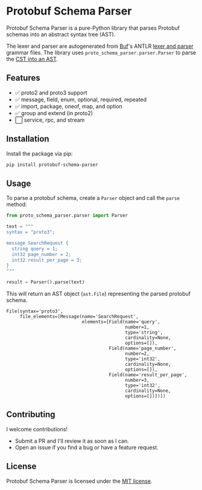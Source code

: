 # Protobuf Schema Parser

Protobuf Schema Parser is a pure-Python library that parses Protobuf schemas into an abstract syntax tree (AST).

The lexer and parser are autogenerated from [Buf](https://buf.build/)'s ANTLR [lexer and parser](https://github.com/bufbuild/protobuf.com/tree/main/examples/antlr) grammar files. The library uses `proto_schema_parser.parser.Parser` to parse the [CST into an AST](https://stackoverflow.com/questions/29971097/how-to-create-ast-with-antlr4).

## Features

- ✅ proto2 and proto3 support
- ✅ message, field, enum, optional, required, repeated
- ✅ import, package, oneof, map, and option
- ✅ group and extend (in proto2)
- ⬜ service, rpc, and stream

## Installation

Install the package via pip:

```bash
pip install protobuf-schema-parser
```

## Usage

To parse a protobuf schema, create a `Parser` object and call the `parse` method:

```python
from proto_schema_parser.parser import Parser

text = """
syntax = "proto3";

message SearchRequest {
  string query = 1;
  int32 page_number = 2;
  int32 result_per_page = 3;
}
"""

result = Parser().parse(text)
```

This will return an AST object (`ast.File`) representing the parsed protobuf schema.

```
File(syntax='proto3',
     file_elements=[Message(name='SearchRequest',
                            elements=[Field(name='query',
                                            number=1,
                                            type='string',
                                            cardinality=None,
                                            options=[]),
                                      Field(name='page_number',
                                            number=2,
                                            type='int32',
                                            cardinality=None,
                                            options=[]),
                                      Field(name='result_per_page',
                                            number=3,
                                            type='int32',
                                            cardinality=None,
                                            options=[])])])
```

## Contributing

I welcome contributions!

- Submit a PR and I'll review it as soon as I can.
- Open an issue if you find a bug or have a feature request.

## License

Protobuf Schema Parser is licensed under the [MIT license](./LICENSE).
